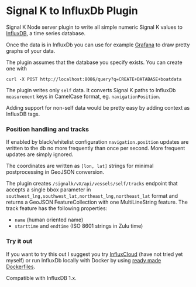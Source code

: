 # Signal K to InfluxDb Plugin
Signal K Node server plugin to write all simple numeric Signal K values to [InfluxDB](https://www.influxdata.com/time-series-platform/influxdb/), a time series database.

Once the data is in InfluxDb you can use for example [Grafana](http://grafana.org/) to draw pretty graphs of your data.

The plugin assumes that the database you specify exists. You can create one with

`curl -X POST http://localhost:8086/query?q=CREATE+DATABASE+boatdata`

The plugin writes only `self` data. It converts Signal K paths to InfluxDb `measurement` keys in CamelCase format, eg. `navigationPosition`.

Adding support for non-self data would be pretty easy by adding context as InfluxDB tags.

### Position handling and tracks

If enabled by black/whitelist configuration `navigation.position` updates are written to the db no more frequently than once per second. More frequent updates are simply ignored.

The coordinates are written as `[lon, lat]` strings for minimal postprocessing in GeoJSON conversion.

The plugin creates `/signalk/vX/api/vessels/self/tracks` endpoint that accepts a single bbox parameter in `southwest_lng,southwest_lat,northeast_lng,northeast_lat` format and returns a GeoJSON FeatureCollection with one MultiLineString feature. The track feature has the following properties:
- `name` (human oriented name)
- `starttime` and `endtime` (ISO 8601 strings in Zulu time)

### Try it out

If you want to try this out I suggest you try [InfluxCloud](https://cloud.influxdata.com/) (have not tried yet myself) or run InfluxDb locally with Docker by using [ready made Dockerfiles](https://github.com/tutumcloud/influxdb).

Compatible with InfluxDB 1.x.
